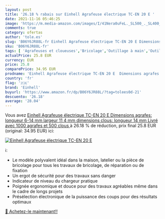 ```yaml
---
layout: post
title: '26.18 % rabais sur Einhell Agrafeuse électrique TC-EN 20 E '
date: 2021-11-16 05:46:25
image: 'https://m.media-amazon.com/images/I/41Nera0uFeL._SL500_._SL400_.jpg'
comments: true
category: ofertas
author: 'tole.es'
slug: 'B06Y6JR88L-fr Einhell Agrafeuse électrique TC-EN 20 E Dimensions...'
sku: 'B06Y6JR88L-fr'
tags: [ 'Agrafeuses et cloueuses','Bricolage','Outillage à main','Outillage à main et électroportatif','einhell', ]
actualPrice: 25.8 EUR
currency: EUR
price: 25.8
comparePrice: 34.95 EUR
prodname: 'Einhell Agrafeuse électrique TC-EN 20 E  Dimensions agrafes: longueur 6-14 mm  largeur 11 4 mm  dimensions clous: longueur 14 mm  Livré avec 1000 agrafes et 500 clous '
country: 'fr'
flag: '🇫🇷'
brand: 'Einhell'
buyurl: 'https://www.amazon.fr/dp/B06Y6JR88L/?tag=tolees0d-21'
descuento: '26.18'
average: '28.04'
---
```


Vous avez [Einhell Agrafeuse électrique TC-EN 20 E  Dimensions agrafes: longueur 6-14 mm  largeur 11 4 mm  dimensions clous: longueur 14 mm  Livré avec 1000 agrafes et 500 clous ](https://www.amazon.fr/dp/B06Y6JR88L/?tag=tolees0d-21)  à  26.18 % de réduction, prix final  25.8 EUR (original: 34.95 EUR) ici:

[![Einhell Agrafeuse électrique TC-EN 20 E ](https://m.media-amazon.com/images/I/41Nera0uFeL._SL500_._SL400_.jpg)](https://www.amazon.fr/dp/B06Y6JR88L/?tag=tolees0d-21)

ℹ️:

- Le modèle polyvalent idéal dans la maison, latelier ou la pièce de bricolage pour tous les travaux de bricolage, de réparation ou de fixation
- Un ergot de sécurité pour des travaux sans danger
- Indicateur de niveau du chargeur pratique
- Poignée ergonomique et douce pour des travaux agréables même dans le cadre de longs projets
- Présélection électronique de la puissance des coups pour des résultats optimaux

[🛒 Achetez-le maintenant!!](https://www.amazon.fr/dp/B06Y6JR88L/?tag=tolees0d-21)
